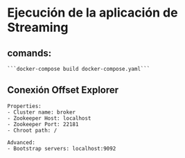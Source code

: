 # Ejecución de la aplicación de  Streaming

## comands:
    ```docker-compose build docker-compose.yaml```

## Conexión Offset Explorer
    Properties:
    - Cluster name: broker
    - Zookeeper Host: localhost
    - Zookeeper Port: 22181
    - Chroot path: /
    
    Advanced:
    - Bootstrap servers: localhost:9092